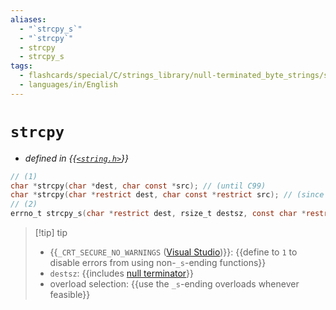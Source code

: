```yaml
---
aliases:
  - "`strcpy_s`"
  - "`strcpy`"
  - strcpy
  - strcpy_s
tags:
  - flashcards/special/C/strings_library/null-terminated_byte_strings/strcpy
  - languages/in/English
---
```


# `strcpy`

- _defined in {{[`<string.h>`](../../../../general/C%20string%20handling.md)}}_

```C
// (1)
char *strcpy(char *dest, char const *src); // (until C99)
char *strcpy(char *restrict dest, char const *restrict src); // (since C99)
// (2)
errno_t strcpy_s(char *restrict dest, rsize_t destsz, const char *restrict stc); // (since C11)
```

> [!tip] tip
>
> - {{`_CRT_SECURE_NO_WARNINGS` ([Visual Studio](Visual%20Studio.md))}}: {{define to `1` to disable errors from using non-`_s`-ending functions}}
> - `destsz`: {{includes [null terminator](null-terminated%20string)}}
> - overload selection: {{use the `_s`-ending overloads whenever feasible}}
